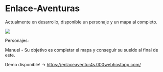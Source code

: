 # Enlace-Aventuras
Actualmente en desarrollo, disponible un personaje y un mapa al completo.

![](https://pbs.twimg.com/profile_images/937621074526732289/8gy1EiAH_400x400.jpg)

Personajes:

Manuel - Su objetivo es completar el mapa y conseguir su sueldo al final de este.

Demo disponible! -> https://enlaceaventur4s.000webhostapp.com/
